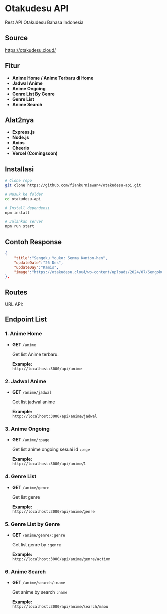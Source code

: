 # Otakudesu API

Rest API Otakudesu Bahasa Indonesia

## Source

https://otakudesu.cloud/

## Fitur

- **Anime Home / Anime Terbaru di Home**
- **Jadwal Anime**
- **Anime Ongoing**
- **Genre List By Genre**
- **Genre List**
- **Anime Search**

## Alat2nya

- **Express.js**
- **Node.js**
- **Axios**
- **Cheerio**
- **Vercel (Comingsoon)**

## Installasi

```bash
# Clone repo
git clone https://github.com/fiankurniawan4/otakudesu-api.git

# Masuk ke folder
cd otakudesu-api

# Install dependensi
npm install

# Jalankan server
npm run start

```

## Contoh Response

```json
{
    "title":"Sengoku Youko: Senma Konton-hen",
    "updateDate":"26 Des",
    "updateDay":"Kamis",
    "image":"https://otakudesu.cloud/wp-content/uploads/2024/07/Sengoku-Youko-Senam-Konton.jpg"
},
```

## Routes

URL API:

## Endpoint List

### 1. Anime Home

- **GET** `/anime`

  Get list Anime terbaru.

  **Example:**  
  `http://localhost:3000/api/anime`

### 2. Jadwal Anime

- **GET** `/anime/jadwal`

  Get list jadwal anime

  **Example:**  
  `http://localhost:3000/api/anime/jadwal`

### 3. Anime Ongoing

- **GET** `/anime/:page`

  Get list anime ongoing sesuai id `:page`

  **Example:**  
  `http://localhost:3000/api/anime/1`

### 4. Genre List

- **GET** `/anime/genre`

  Get list genre

  **Example:**  
  `http://localhost:3000/api/anime/genre`

### 5. Genre List by Genre

- **GET** `/anime/genre/:genre`

  Get list genre by `:genre`

  **Example:**  
  `http://localhost:3000/api/anime/genre/action`

### 6. Anime Search

- **GET** `/anime/search/:name`

  Get anime by search `:name`

  **Example:**  
  `http://localhost:3000/api/anime/search/maou`
